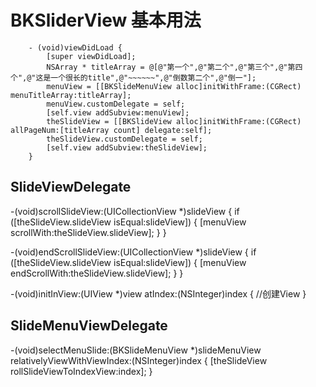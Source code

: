 
# BKSliderView 基本用法

        - (void)viewDidLoad {
            [super viewDidLoad];
            NSArray * titleArray = @[@"第一个",@"第二个",@"第三个",@"第四个",@"这是一个很长的title",@"~~~~~~",@"倒数第二个",@"倒一"];
            menuView = [[BKSlideMenuView alloc]initWithFrame:(CGRect) menuTitleArray:titleArray];
            menuView.customDelegate = self;
            [self.view addSubview:menuView];
            theSlideView = [[BKSlideView alloc]initWithFrame:(CGRect) allPageNum:[titleArray count] delegate:self];
            theSlideView.customDelegate = self;
            [self.view addSubview:theSlideView];
        }

## SlideViewDelegate
-(void)scrollSlideView:(UICollectionView *)slideView {
    if ([theSlideView.slideView isEqual:slideView]) {
        [menuView scrollWith:theSlideView.slideView];
    }
}

-(void)endScrollSlideView:(UICollectionView *)slideView {
    if ([theSlideView.slideView isEqual:slideView]) {
        [menuView endScrollWith:theSlideView.slideView];
    }
}

-(void)initInView:(UIView *)view atIndex:(NSInteger)index {
    //创建View
}

## SlideMenuViewDelegate

-(void)selectMenuSlide:(BKSlideMenuView *)slideMenuView relativelyViewWithViewIndex:(NSInteger)index {
    [theSlideView rollSlideViewToIndexView:index];
}